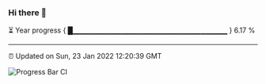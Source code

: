 ### Hi there 👋

⏳ Year progress { █▁▁▁▁▁▁▁▁▁▁▁▁▁▁▁▁▁▁▁▁▁▁▁▁▁▁▁▁▁ } 6.17 %

---

⏰ Updated on Sun, 23 Jan 2022 12:20:39 GMT

![Progress Bar CI](https://github.com/liununu/liununu/workflows/Progress%20Bar%20CI/badge.svg)
